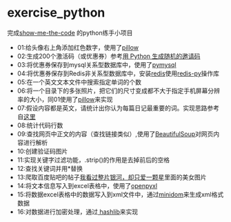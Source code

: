 # exercise_python
完成[show-me-the-code](https://github.com/Yixiaohan/show-me-the-code) 的python练手小项目

* 01:给头像右上角添加红色数字，使用了[pillow](http://pillow.readthedocs.io/en/latest/index.html)
* 02:生成200个激活码（或优惠券）参考[用 Python 生成随机的邀请码](http://ju.outofmemory.cn/entry/142048)
* 03:将优惠券保存到mysql关系型数据库中，使用了[pymysql](https://github.com/PyMySQL/PyMySQL)
* 04:将优惠券保存到Redis非关系型数据库中，安装[redis](https://github.com/MSOpenTech/redis)使用[redis-py](https://github.com/andymccurdy/redis-py)操作库
* 05:在一个英文文本文件中搜索指定单词的个数
* 06:将一个目录下的多张照片，把它们的尺寸变成都不大于指定手机屏幕分辨率的大小，同01使用了[pillow](http://pillow.readthedocs.io/en/latest/index.html)来实现
* 07:假设内容都是英文，请统计出你认为每篇日记最重要的词。实现思路参考自[这里](http://blog.csdn.net/Jacky_chenjp/article/details/52268272)
* 08:统计代码行数
* 09:查找网页中正文的内容（查找链接类似）,使用了[BeautifulSoup](https://www.crummy.com/software/BeautifulSoup/bs4/doc/index.html)对网页内容进行解析
* 10:创建验证码图片
* 11:实现关键字过滤功能，.strip()的作用是去掉前后的空格
* 12:查找关键词并用*替换
* 13:爬取百度贴吧的帖子[我看过整片银河，却只爱一颗星](https://tieba.baidu.com/p/5224471861)里面的美女图片
* 14:将文本信息写入到excel表格中，使用了[openpyxl](http://openpyxl.readthedocs.io/en/default/index.html)
* 15:将数据excel表格中的数据写入到xml文件中，通过[minidom](https://docs.python.org/3/library/xml.dom.minidom.html)来生成xml格式数据
* 16:对数据进行加密处理，通过[ hashlib](https://docs.python.org/3/library/hashlib.html)来实现
